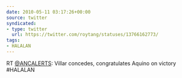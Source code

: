 ```yaml
---
date: 2010-05-11 03:17:26+00:00
source: twitter
syndicated:
- type: twitter
  url: https://twitter.com/roytang/statuses/13766162773/
tags:
- HALALAN
---
```


RT [@ANCALERTS](https://twitter.com/ANCALERTS/): Villar concedes, congratulates Aquino on victory #HALALAN